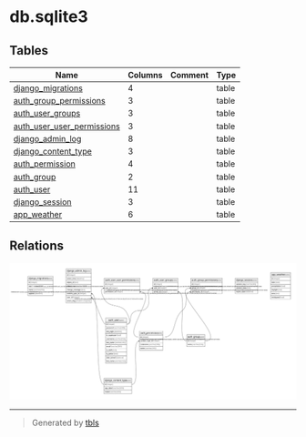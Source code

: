 # db.sqlite3

## Tables

| Name | Columns | Comment | Type |
| ---- | ------- | ------- | ---- |
| [django_migrations](django_migrations.md) | 4 |  | table |
| [auth_group_permissions](auth_group_permissions.md) | 3 |  | table |
| [auth_user_groups](auth_user_groups.md) | 3 |  | table |
| [auth_user_user_permissions](auth_user_user_permissions.md) | 3 |  | table |
| [django_admin_log](django_admin_log.md) | 8 |  | table |
| [django_content_type](django_content_type.md) | 3 |  | table |
| [auth_permission](auth_permission.md) | 4 |  | table |
| [auth_group](auth_group.md) | 2 |  | table |
| [auth_user](auth_user.md) | 11 |  | table |
| [django_session](django_session.md) | 3 |  | table |
| [app_weather](app_weather.md) | 6 |  | table |

## Relations

![er](schema.svg)

---

> Generated by [tbls](https://github.com/k1LoW/tbls)
